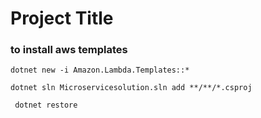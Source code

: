 # Project Title

### to install aws templates
```
dotnet new -i Amazon.Lambda.Templates::*

```
```
dotnet sln Microservicesolution.sln add **/**/*.csproj

 dotnet restore
```
